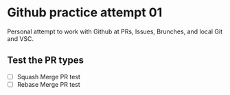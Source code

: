 # Github practice attempt 01

Personal attempt to work with Github at PRs, Issues, Brunches, and local Git and VSC.

## Test the PR types

* [ ] Squash Merge PR test
* [ ] Rebase Merge PR test
